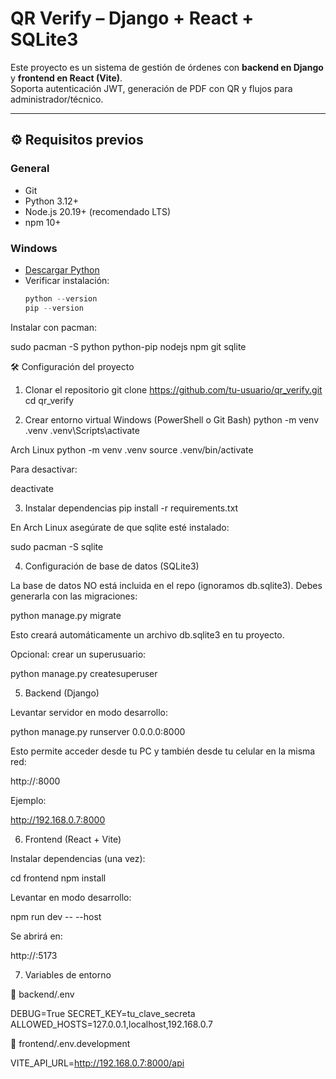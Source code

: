 # QR Verify – Django + React + SQLite3

Este proyecto es un sistema de gestión de órdenes con **backend en Django** y **frontend en React (Vite)**.  
Soporta autenticación JWT, generación de PDF con QR y flujos para administrador/técnico.

---

## ⚙️ Requisitos previos

### General
- Git
- Python 3.12+
- Node.js 20.19+ (recomendado LTS)
- npm 10+

### Windows
- [Descargar Python](https://www.python.org/downloads/windows/)
- Verificar instalación:
  ```powershell
  python --version
  pip --version

Instalar con pacman:

sudo pacman -S python python-pip nodejs npm git sqlite

🛠️ Configuración del proyecto
1. Clonar el repositorio
git clone https://github.com/tu-usuario/qr_verify.git
cd qr_verify

2. Crear entorno virtual
Windows (PowerShell o Git Bash)
python -m venv .venv
.venv\Scripts\activate

Arch Linux
python -m venv .venv
source .venv/bin/activate


Para desactivar:

deactivate

3. Instalar dependencias
pip install -r requirements.txt


En Arch Linux asegúrate de que sqlite esté instalado:

sudo pacman -S sqlite

4. Configuración de base de datos (SQLite3)

La base de datos NO está incluida en el repo (ignoramos db.sqlite3).
Debes generarla con las migraciones:

python manage.py migrate


Esto creará automáticamente un archivo db.sqlite3 en tu proyecto.

Opcional: crear un superusuario:

python manage.py createsuperuser

5. Backend (Django)

Levantar servidor en modo desarrollo:

python manage.py runserver 0.0.0.0:8000


Esto permite acceder desde tu PC y también desde tu celular en la misma red:

http://<TU-IP-LOCAL>:8000


Ejemplo:

http://192.168.0.7:8000

6. Frontend (React + Vite)

Instalar dependencias (una vez):

cd frontend
npm install


Levantar en modo desarrollo:

npm run dev -- --host


Se abrirá en:

http://<TU-IP-LOCAL>:5173

7. Variables de entorno

📂 backend/.env

DEBUG=True
SECRET_KEY=tu_clave_secreta
ALLOWED_HOSTS=127.0.0.1,localhost,192.168.0.7


📂 frontend/.env.development

VITE_API_URL=http://192.168.0.7:8000/api